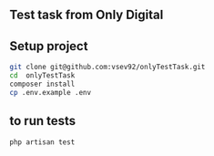 ## Test task from Only Digital

## Setup project
```bash
git clone git@github.com:vsev92/onlyTestTask.git
cd  onlyTestTask
composer install
cp .env.example .env
```

## to run tests
```bash
php artisan test
```